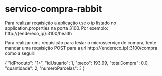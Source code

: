 # servico-compra-rabbit

Para realizar requisição a aplicação use o ip listado no application.properties na porta 3100.
Por exemplo: http://{endereco_ip}:3100/health

Para realizar uma requisição para testar o microsserviço de compra, tente mandar uma requisição POST para a url
http://{endereco_ip}:3100/compra como a seguir:

{
	"idProduto": "14",
	"idUsuario": 1,
	"preco": 193.99,
	"totalCompra": 0.0,
	"quantidade": 2,
	"numeroParcelas": 3
}
